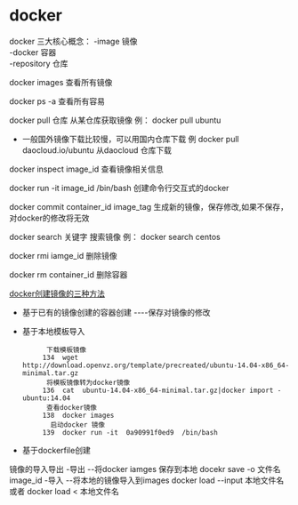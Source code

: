# docker
docker 三大核心概念：
 -image 镜像   
 -docker 容器  
 -repository 仓库

docker images  查看所有镜像

docker ps -a   查看所有容易

docker pull  仓库   从某仓库获取镜像   例： docker pull ubuntu 

  - 一般国外镜像下载比较慢，可以用国内仓库下载  例  docker pull daocloud.io/ubuntu 从daocloud 仓库下载

docker inspect image_id 查看镜像相关信息

docker run -it image_id /bin/bash   创建命令行交互式的docker

docker commit container_id  image_tag  生成新的镜像，保存修改,如果不保存，对docker的修改将无效

docker search 关键字  搜索镜像 例： docker search centos

docker rmi iamge_id 删除镜像

docker   rm container_id 删除容器

[docker创建镜像的三种方法](http://www.cnblogs.com/zhangmingcheng/p/5720792.html)
   - 基于已有的镜像创建的容器创建   ----保存对镜像的修改
   - 基于本地模板导入
      ```
            下载模板镜像
           134  wget http://download.openvz.org/template/precreated/ubuntu-14.04-x86_64-minimal.tar.gz
            将模板镜像转为docker镜像
           136  cat  ubuntu-14.04-x86_64-minimal.tar.gz|docker import - ubuntu:14.04
            查看docker镜像
           138  docker images
             启动docker 镜像
           139  docker run -it  0a90991f0ed9  /bin/bash
       ```

   - 基于dockerfile创建
   
   
   镜像的导入导出
    -导出 --将docker iamges 保存到本地   docekr save -o  文件名   image_id 
    -导入 --将本地的镜像导入到images      docker load --input 本地文件名 或者 docker load < 本地文件名 

